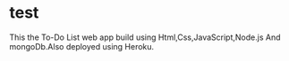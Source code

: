 # test
This the To-Do List web app build using Html,Css,JavaScript,Node.js And mongoDb.Also deployed using Heroku. 
